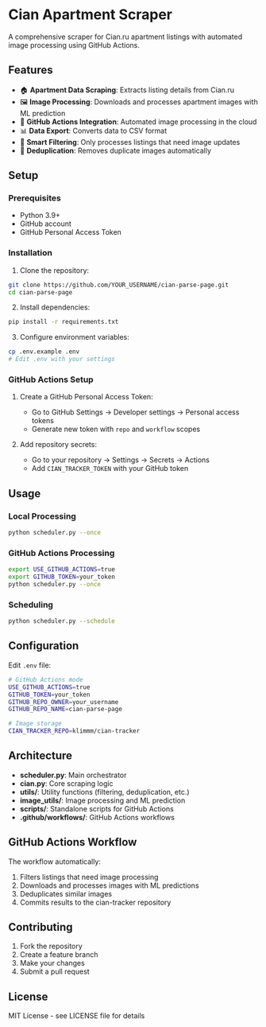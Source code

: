 # Cian Apartment Scraper

A comprehensive scraper for Cian.ru apartment listings with automated image processing using GitHub Actions.

## Features

- 🏠 **Apartment Data Scraping**: Extracts listing details from Cian.ru
- 🖼️ **Image Processing**: Downloads and processes apartment images with ML prediction
- 🤖 **GitHub Actions Integration**: Automated image processing in the cloud
- 📊 **Data Export**: Converts data to CSV format
- 🎯 **Smart Filtering**: Only processes listings that need image updates
- 🧹 **Deduplication**: Removes duplicate images automatically

## Setup

### Prerequisites

- Python 3.9+
- GitHub account
- GitHub Personal Access Token

### Installation

1. Clone the repository:
```bash
git clone https://github.com/YOUR_USERNAME/cian-parse-page.git
cd cian-parse-page
```

2. Install dependencies:
```bash
pip install -r requirements.txt
```

3. Configure environment variables:
```bash
cp .env.example .env
# Edit .env with your settings
```

### GitHub Actions Setup

1. Create a GitHub Personal Access Token:
   - Go to GitHub Settings → Developer settings → Personal access tokens
   - Generate new token with `repo` and `workflow` scopes

2. Add repository secrets:
   - Go to your repository → Settings → Secrets → Actions
   - Add `CIAN_TRACKER_TOKEN` with your GitHub token

## Usage

### Local Processing
```bash
python scheduler.py --once
```

### GitHub Actions Processing
```bash
export USE_GITHUB_ACTIONS=true
export GITHUB_TOKEN=your_token
python scheduler.py --once
```

### Scheduling
```bash
python scheduler.py --schedule
```

## Configuration

Edit `.env` file:

```bash
# GitHub Actions mode
USE_GITHUB_ACTIONS=true
GITHUB_TOKEN=your_token
GITHUB_REPO_OWNER=your_username
GITHUB_REPO_NAME=cian-parse-page

# Image storage
CIAN_TRACKER_REPO=klimmm/cian-tracker
```

## Architecture

- **scheduler.py**: Main orchestrator
- **cian.py**: Core scraping logic
- **utils/**: Utility functions (filtering, deduplication, etc.)
- **image_utils/**: Image processing and ML prediction
- **scripts/**: Standalone scripts for GitHub Actions
- **.github/workflows/**: GitHub Actions workflows

## GitHub Actions Workflow

The workflow automatically:
1. Filters listings that need image processing
2. Downloads and processes images with ML predictions
3. Deduplicates similar images
4. Commits results to the cian-tracker repository

## Contributing

1. Fork the repository
2. Create a feature branch
3. Make your changes
4. Submit a pull request

## License

MIT License - see LICENSE file for details